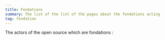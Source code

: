 ```yaml
---
title: Fondations
summary: The list of the list of the pages about the fondations acting in the open source.
tag: fondation
---
```


The actors of the open source which are fondations :